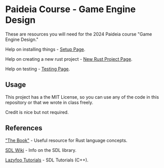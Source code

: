 # Paideia Course - Game Engine Design

These are resources you will need for the 2024 Paideia course "Game Engine Design."

Help on installing things - [Setup Page](setup.md).

Help on creating a new rust project - [New Rust Project Page](new-rust-project.md).

Help on testing - [Testing Page](testing.md).

## Usage

This project has a the MIT License, so you can use any of the code in this repository or that we wrote in class freely.

Credit is nice but not required.

## References

["The Book"](https://doc.rust-lang.org/book/) - Useful resource for Rust language concepts.

[SDL Wiki](https://wiki.libsdl.org/SDL2/FrontPage) - Info on the SDL library.

[Lazyfoo Tutorials](https://lazyfoo.net/tutorials/SDL) - SDL Tutorials (C++).
